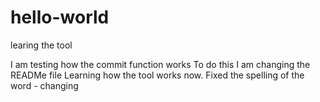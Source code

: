 # hello-world
learing the tool

I am testing how the commit function works
To do this I am changing the READMe file
Learning how the tool works now.
Fixed the spelling of the word - changing
